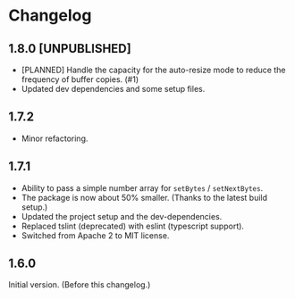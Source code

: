 # Changelog

## 1.8.0 [UNPUBLISHED]

- [PLANNED] Handle the capacity for the auto-resize mode to reduce the frequency of buffer copies. (#1)
- Updated dev dependencies and some setup files.

## 1.7.2

- Minor refactoring.

## 1.7.1

- Ability to pass a simple number array for `setBytes` / `setNextBytes`.
- The package is now about 50% smaller. (Thanks to the latest build setup.)
- Updated the project setup and the dev-dependencies.
- Replaced tslint (deprecated) with eslint (typescript support).
- Switched from Apache 2 to MIT license.

## 1.6.0

Initial version. (Before this changelog.)
